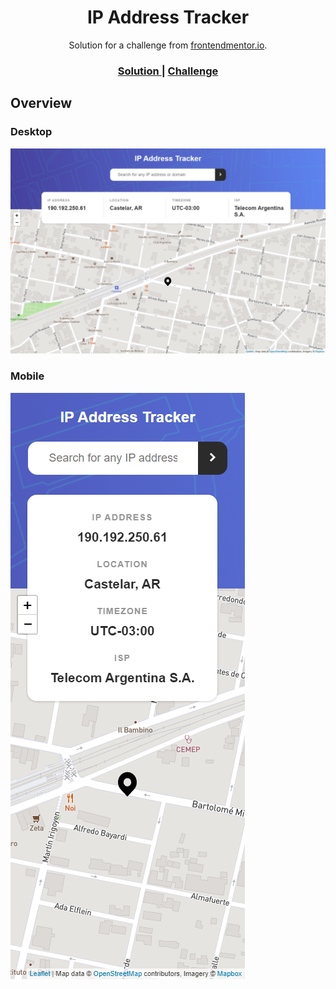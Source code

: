 <!-- Please update value in the {}  -->
<h1 align="center">IP Address Tracker</h1>

<div align="center">
   Solution for a challenge from  <a href="https://www.frontendmentor.io" target="_blank">frontendmentor.io</a>.
</div>

<div align="center">
  <h3>
    <a href="https://soft-hamster-f8cfcf.netlify.app">
      Solution
    </a>
    <span> | </span>
    <a href="https://www.frontendmentor.io/challenges/ip-address-tracker-I8-0yYAH0">
      Challenge
    </a>
  </h3>
</div>

<!-- OVERVIEW -->

## Overview

### Desktop

![screenshot](/images/screencapture-ipaddresstracker-desktop.png)

### Mobile

![screenshot](/images/screencapture-ipaddresstracker-mobile.png)